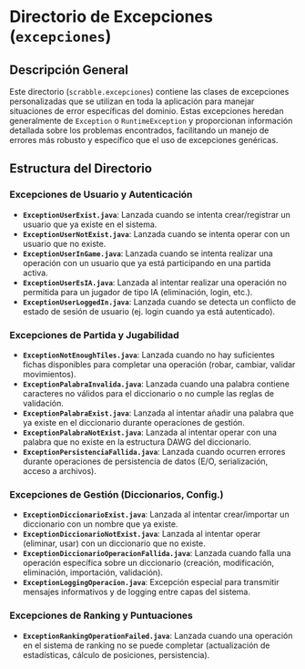 # Directorio de Excepciones (`excepciones`)

## Descripción General

Este directorio (`scrabble.excepciones`) contiene las clases de excepciones personalizadas que se utilizan en toda la aplicación para manejar situaciones de error específicas del dominio. Estas excepciones heredan generalmente de `Exception` o `RuntimeException` y proporcionan información detallada sobre los problemas encontrados, facilitando un manejo de errores más robusto y específico que el uso de excepciones genéricas.

## Estructura del Directorio

### Excepciones de Usuario y Autenticación

-   **`ExceptionUserExist.java`**: Lanzada cuando se intenta crear/registrar un usuario que ya existe en el sistema.
-   **`ExceptionUserNotExist.java`**: Lanzada cuando se intenta operar con un usuario que no existe.
-   **`ExceptionUserInGame.java`**: Lanzada cuando se intenta realizar una operación con un usuario que ya está participando en una partida activa.
-   **`ExceptionUserEsIA.java`**: Lanzada al intentar realizar una operación no permitida para un jugador de tipo IA (eliminación, login, etc.).
-   **`ExceptionUserLoggedIn.java`**: Lanzada cuando se detecta un conflicto de estado de sesión de usuario (ej. login cuando ya está autenticado).

### Excepciones de Partida y Jugabilidad

-   **`ExceptionNotEnoughTiles.java`**: Lanzada cuando no hay suficientes fichas disponibles para completar una operación (robar, cambiar, validar movimientos).
-   **`ExceptionPalabraInvalida.java`**: Lanzada cuando una palabra contiene caracteres no válidos para el diccionario o no cumple las reglas de validación.
-   **`ExceptionPalabraExist.java`**: Lanzada al intentar añadir una palabra que ya existe en el diccionario durante operaciones de gestión.
-   **`ExceptionPalabraNotExist.java`**: Lanzada al intentar operar con una palabra que no existe en la estructura DAWG del diccionario.
-   **`ExceptionPersistenciaFallida.java`**: Lanzada cuando ocurren errores durante operaciones de persistencia de datos (E/O, serialización, acceso a archivos).

### Excepciones de Gestión (Diccionarios, Config.)

-   **`ExceptionDiccionarioExist.java`**: Lanzada al intentar crear/importar un diccionario con un nombre que ya existe.
-   **`ExceptionDiccionarioNotExist.java`**: Lanzada al intentar operar (eliminar, usar) con un diccionario que no existe.
-   **`ExceptionDiccionarioOperacionFallida.java`**: Lanzada cuando falla una operación específica sobre un diccionario (creación, modificación, eliminación, importación, validación).
-   **`ExceptionLoggingOperacion.java`**: Excepción especial para transmitir mensajes informativos y de logging entre capas del sistema.

### Excepciones de Ranking y Puntuaciones

-   **`ExceptionRankingOperationFailed.java`**: Lanzada cuando una operación en el sistema de ranking no se puede completar (actualización de estadísticas, cálculo de posiciones, persistencia).